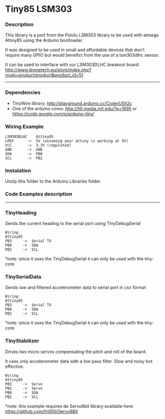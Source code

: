 Tiny85 LSM303
===========

### Description
This library is a port from the Pololu LSM303 library to be used with atmega Attiny85 using the Arduino bootloader.

It was designed to be used in small and affordable devices that don't require many GPIO but would benefict from the use of a
lsm303dlhc sensor. 

It can be used to interface with our LSM303DLHC breakout board: http://www.dronetech.eu/store/index.php?route=product/product&product_id=51

---

### Dependencies

* TinyWire library: http://playground.arduino.cc/Code/USIi2c
* One of the arduino cores: http://hlt.media.mit.edu/?p=1695 or https://code.google.com/p/arduino-tiny/

### Wiring Example


    LSM303DLHC    Attiny85
    LREF      ->  5V (assuming your attiny is working at 5V)
    VCC       ->  3.3V (regulated)
    GND       ->  GND
    SDA       ->  PB0
    SCL       ->  PB2
    
### Instalation 

Unzip this folder to the Arduino Libraries folder. 
    
### Code Examples description

---

### TinyHeading

Sends the current heading to the serial port using TinyDebugSerial

    Wiring
    Attiny85
    PB3     ->  Serial TX 
    PB0     ->  SDA 
    PB2     ->  SCL
    
*note: since it uses the TinyDebugSerial it can only be used with the tiny-core
    
### TinySerialData

Sends raw and filtered accelerometer data to serial port in csv format

    Wiring
    Attiny85
    PB3     ->  Serial TX 
    PB0     ->  SDA 
    PB2     ->  SCL
    
*note: since it uses the TinyDebugSerial it can only be used with the tiny-core
    
### TinyStabilizer

Drives two micro servos compensating the pitch and roll of the board. 

It uses only accelerometer data with a low pass filter. Slow and noisy but effective.

    Wiring
    Attiny85
    PB3     ->  Servo
    PB1     ->  Servo
    PB0     ->  SDA 
    PB2     ->  SCL
    
*note: this example requires de Servo8bit library available here: https://github.com/fri000/Servo8Bit

    
    










